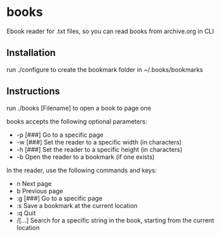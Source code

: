 # books
Ebook reader for .txt files, so you can read books from archive.org in CLI

## Installation

run ./configure to create the bookmark folder in ~/.books/bookmarks

## Instructions

run ./books [Filename] to open a book to page one

books accepts the following optional parameters:

* -p [###]
	Go to a specific page
* -w [###]
	Set the reader to a specific width (in characters)
* -h [###]
	Set the reader to a specific height (in characters)
* -b
	Open the reader to a bookmark (if one exists)

In the reader, use the following commands and keys:

* n 
	Next page
* b	
	Previous page
* :g [###]
	Go to a specific page
* :s
	Save a bookmark at the current location
* :q
	Quit
* /[...]
	Search for a specific string in the book, starting from the current location
